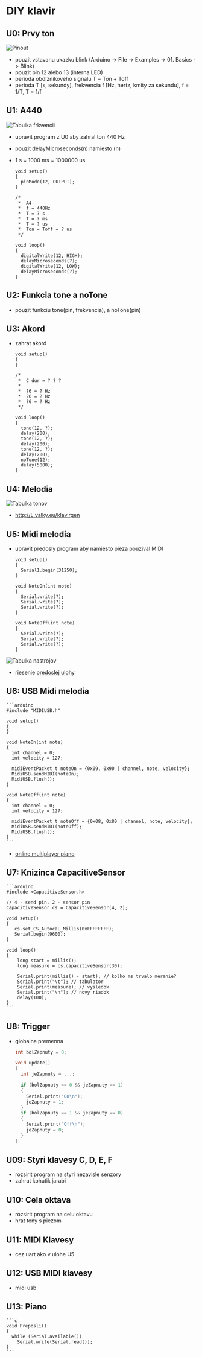 # DIY klavir

## U0: Prvy ton

 ![Pinout](ArduinoMicro.png)

 - pouzit vstavanu ukazku blink (Arduino -> File -> Examples -> 01. Basics -> Blink)
 - pouzit pin 12 alebo 13 (interna LED)
 - perioda obdlznikoveho signalu T = Ton + Toff
 - perioda T [s, sekundy], frekvencia f [Hz, hertz, kmity za sekundu], f = 1/T, T = 1/f


## U1: A440 

  ![Tabulka frkvencii](FrequencyTable.jpg)

  - upravit program z U0 aby zahral ton 440 Hz
  - pouzit delayMicroseconds(n) namiesto (n)
  - 1 s = 1000 ms = 1000000 us

    ```arduino
    void setup() 
    {
      pinMode(12, OUTPUT);
    }

    /*
     *  A4
     *  f = 440Hz
     *  T = ? s
     *  T = ? ms
     *  T = ? us
     *  Ton = Toff = ? us
     */

    void loop() 
    {
      digitalWrite(12, HIGH);
      delayMicroseconds(?);
      digitalWrite(12, LOW);
      delayMicroseconds(?);
    }
    ```

## U2: Funkcia tone a noTone

  - pouzit funkciu tone(pin, frekvencia), a noTone(pin)

## U3: Akord

  - zahrat akord

    ```arduino
    void setup()
    {
    }

    /*
     *  C dur = ? ? ?
     *  
     *  ?6 = ? Hz
     *  ?6 = ? Hz
     *  ?6 = ? Hz
     */

    void loop() 
    {  
      tone(12, ?);
      delay(200);
      tone(12, ?);
      delay(200);
      tone(12, ?);
      delay(200);
      noTone(12);
      delay(5000);
    }
    ```

## U4: Melodia

  ![Tabulka tonov](PitchTable.png)

  - http://L.valky.eu/klavirgen

## U5: Midi melodia

  - upravit predosly program aby namiesto pieza pouzival MIDI

    ```arduino
    void setup()
    {
      Serial1.begin(31250);
    }

    void NoteOn(int note)
    {
      Serial.write(?);
      Serial.write(?);
      Serial.write(?);
    }

    void NoteOff(int note)
    {
      Serial.write(?);
      Serial.write(?);
      Serial.write(?);
    }
    ```

  ![Tabulka nastrojov](MidiInstruments.png)
  
  - riesenie [predoslej ulohy](ArduinoTasks/U04-melodyPiezo.ino)

## U6: USB Midi melodia

    ```arduino
    #include "MIDIUSB.h"

    void setup()
    {
    }

    void NoteOn(int note)
    {
      int channel = 0;
      int velocity = 127;

      midiEventPacket_t noteOn = {0x09, 0x90 | channel, note, velocity};
      MidiUSB.sendMIDI(noteOn);
      MidiUSB.flush();
    }

    void NoteOff(int note)
    {
      int channel = 0;
      int velocity = 127;

      midiEventPacket_t noteOff = {0x08, 0x80 | channel, note, velocity};
      MidiUSB.sendMIDI(noteOff);
      MidiUSB.flush();
    }
    ```

  - [online multiplayer piano](http://www.multiplayerpiano.com)

## U7: Knizinca CapacitiveSensor

    ```arduino
    #include <CapacitiveSensor.h>

    // 4 - send pin, 2 - sensor pin
    CapacitiveSensor cs = CapacitiveSensor(4, 2);

    void setup()
    {
       cs.set_CS_AutocaL_Millis(0xFFFFFFFF);
       Serial.begin(9600);
    }

    void loop()
    {
        long start = millis();
        long measure = cs.capacitiveSensor(30);

        Serial.print(millis() - start); // kolko ms trvalo meranie?
        Serial.print("\t"); // tabulator
        Serial.print(measure); // vysledok
        Serial.print("\n"); // novy riadok
        delay(100);
    }
    ```

## U8: Trigger

  - globalna premenna

    ```c
    int bolZapnuty = 0;
    
    void update()
    {
      int jeZapnuty = ...;

      if (bolZapnuty == 0 && jeZapnuty == 1)
      {
        Serial.print("On\n");
        jeZapnuty = 1;
      }
      if (bolZapnuty == 1 && jeZapnuty == 0)
      {
        Serial.print("Off\n");
        jeZapnuty = 0;
      }
    }
    ```

## U09: Styri klavesy C, D, E, F

  - rozsirit program na styri nezavisle senzory
  - zahrat kohutik jarabi

## U10: Cela oktava

  - rozsirit program na celu oktavu
  - hrat tony s piezom

## U11: MIDI Klavesy

  - cez uart ako v ulohe U5

## U12: USB MIDI klavesy

  - midi usb

## U13: Piano	
 
    ```c
    void Preposli()
    {
      while (Serial.available())
        Serial.write(Serial.read());
    }
    ```

